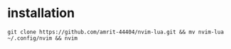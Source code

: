 # installation

```
git clone https://github.com/amrit-44404/nvim-lua.git && mv nvim-lua ~/.config/nvim && nvim
```
